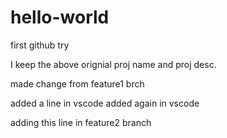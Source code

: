 # hello-world
first github try

I keep the above orignial proj name and proj desc.

made change from feature1 brch

added a line in vscode
added again in vscode

adding this line in feature2 branch